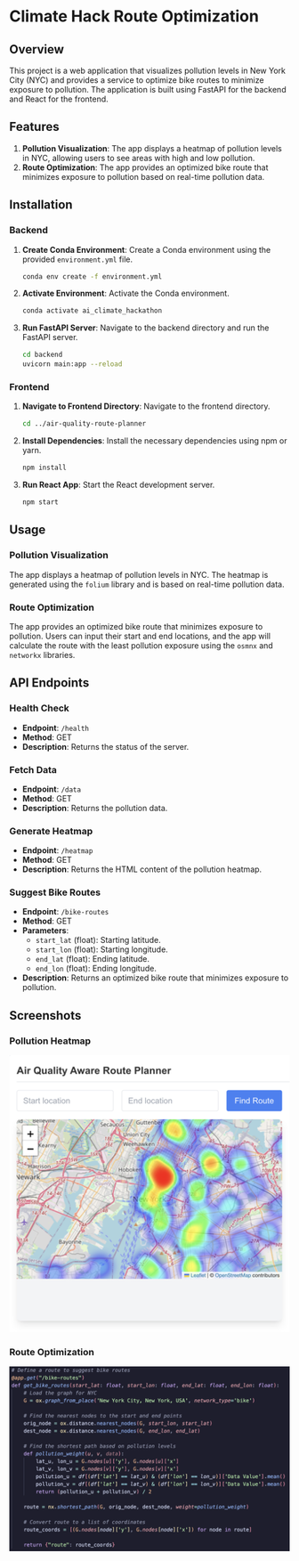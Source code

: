 # Climate Hack Route Optimization

## Overview

This project is a web application that visualizes pollution levels in New York City (NYC) and provides a service to optimize bike routes to minimize exposure to pollution. The application is built using FastAPI for the backend and React for the frontend.

## Features

1. **Pollution Visualization**: The app displays a heatmap of pollution levels in NYC, allowing users to see areas with high and low pollution.
2. **Route Optimization**: The app provides an optimized bike route that minimizes exposure to pollution based on real-time pollution data.

## Installation

### Backend

1. **Create Conda Environment**: Create a Conda environment using the provided `environment.yml` file.

    ```sh
    conda env create -f environment.yml
    ```

2. **Activate Environment**: Activate the Conda environment.

    ```sh
    conda activate ai_climate_hackathon
    ```

3. **Run FastAPI Server**: Navigate to the backend directory and run the FastAPI server.

    ```sh
    cd backend
    uvicorn main:app --reload
    ```

### Frontend

1. **Navigate to Frontend Directory**: Navigate to the frontend directory.

    ```sh
    cd ../air-quality-route-planner
    ```

2. **Install Dependencies**: Install the necessary dependencies using npm or yarn.

    ```sh
    npm install
    ```

3. **Run React App**: Start the React development server.

    ```sh
    npm start
    ```

## Usage

### Pollution Visualization

The app displays a heatmap of pollution levels in NYC. The heatmap is generated using the `folium` library and is based on real-time pollution data.

### Route Optimization

The app provides an optimized bike route that minimizes exposure to pollution. Users can input their start and end locations, and the app will calculate the route with the least pollution exposure using the `osmnx` and `networkx` libraries.

## API Endpoints

### Health Check

- **Endpoint**: `/health`
- **Method**: GET
- **Description**: Returns the status of the server.

### Fetch Data

- **Endpoint**: `/data`
- **Method**: GET
- **Description**: Returns the pollution data.

### Generate Heatmap

- **Endpoint**: `/heatmap`
- **Method**: GET
- **Description**: Returns the HTML content of the pollution heatmap.

### Suggest Bike Routes

- **Endpoint**: `/bike-routes`
- **Method**: GET
- **Parameters**:
  - `start_lat` (float): Starting latitude.
  - `start_lon` (float): Starting longitude.
  - `end_lat` (float): Ending latitude.
  - `end_lon` (float): Ending longitude.
- **Description**: Returns an optimized bike route that minimizes exposure to pollution.

## Screenshots

### Pollution Heatmap

![Pollution Heatmap](./heatmap.png)

### Route Optimization 

![Route Optimization](./route_optimization.png)

